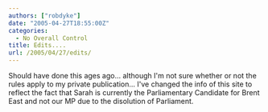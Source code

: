 ```yaml
---
authors: ["robdyke"]
date: "2005-04-27T18:55:00Z"
categories:
  - No Overall Control
title: Edits....
url: /2005/04/27/edits/
---
```

Should have done this ages ago... although I'm not sure whether or not the rules apply to my private publication... I've changed the info of this site to reflect the fact that Sarah is currently the Parliamentary Candidate for Brent East and not our MP due to the disolution of Parliament.